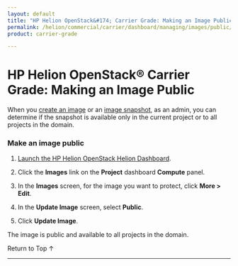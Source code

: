 ```yaml
---
layout: default
title: "HP Helion OpenStack&#174; Carrier Grade: Making an Image Public"
permalink: /helion/commercial/carrier/dashboard/managing/images/public/
product: carrier-grade

---
```

<!--PUBLISHED-->

<script>

function PageRefresh {
onLoad="window.refresh"
}

PageRefresh();

</script>

<!--
<p style="font-size: small;"> <a href="/helion/commercial/carrier/ga1/install/">&#9664; PREV</a> | <a href="/helion/commercial/carrier/ga1/install-overview/">&#9650; UP</a> | <a href="/helion/commercial/carrier/ga1/">NEXT &#9654;</a> </p>
-->

# HP Helion OpenStack&#174; Carrier Grade: Making an Image Public

When you [create an image](/helion/commercial/carrier/dashboard/managing/images/create/) or an [image snapshot](/helion/commercial/carrier/dashboard/managing/images/protect/), as an admin, you can determine if the snapshot is available only in the current project or to all projects in the domain.

### Make an image public

1. [Launch the HP Helion OpenStack Helion Dashboard](/helion/openstack/carrier/dashboard/login/).

2. Click the **Images** link on the **Project** dashboard **Compute** panel.

3. In the **Images** screen, for the image you want to protect, click **More &gt; Edit**.
4. In the **Update Image** screen, select **Public**.
5. Click **Update Image**.

The image is public and available to all projects in the domain.

<a href="#top" style="padding:14px 0px 14px 0px; text-decoration: none;"> Return to Top &#8593; </a>


----
